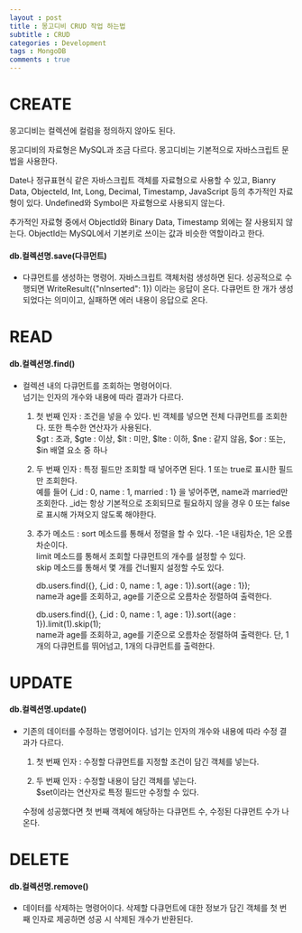 ```yaml
---
layout : post
title : 몽고디비 CRUD 작업 하는법
subtitle : CRUD
categories : Development
tags : MongoDB
comments : true
---
```


# CREATE
몽고디비는 컬렉션에 컬럼을 정의하지 않아도 된다.

몽고디비의 자료형은 MySQL과 조금 다르다. 몽고디비는 기본적으로 자바스크립트 문법을 사용한다.

Date나 정규표현식 같은 자바스크립트 객체를 자료형으로 사용할 수 있고, Bianry Data, ObjecteId, Int, Long, Decimal, Timestamp, JavaScript 등의 추가적인 자료형이 있다. Undefined와 Symbol은 자료형으로 사용되지 않는다.

추가적인 자료형 중에서 ObjectId와 Binary Data, Timestamp 외에는 잘 사용되지 않는다. ObjectId는 MySQL에서 기본키로 쓰이는 값과 비슷한 역할이라고 한다.

#### db.컬렉션명.save(다큐먼트)
- 다큐먼트를 생성하는 명령어. 자바스크립트 객체처럼 생성하면 된다. 성공적으로 수행되면 WriteResult({"nInserted": 1}) 이라는 응답이 온다. 다큐먼트 한 개가 생성되었다는 의미이고, 실패하면 에러 내용이 응답으로 온다.

# READ

#### db.컬렉션명.find()
- 컬렉션 내의 다큐먼트를 조회하는 명령어이다.<br>넘기는 인자의 개수와 내용에 따라 결과가 다르다.

    1. 첫 번째 인자 : 조건을 넣을 수 있다. 빈 객체를 넣으면 전체 다큐먼트를 조회한다. 또한 특수한 연산자가 사용된다.<br>
    $gt : 초과, $gte : 이상, $lt : 미만, $lte : 이하, $ne : 같지 않음, $or : 또는, $in 배열 요소 중 하나

    2. 두 번째 인자 : 특정 필드만 조회할 때 넣어주면 된다. 1 또는 true로 표시한 필드만 조회한다.<br>예를 들어 {_id : 0, name : 1, married : 1} 을 넣어주면, name과 married만 조회한다. _id는 항상 기본적으로 조회되므로 필요하지 않을 경우 0 또는 false로 표시해 가져오지 않도록 해야한다.

    3. 추가 메소드 : sort 메소드를 통해서 정렬을 할 수 있다. -1은 내림차순, 1은 오름차순이다.<br>limit 메소드를 통해서 조회할 다큐먼트의 개수를 설정할 수 있다.<br>skip 메소드를 통해서 몇 개를 건너뛸지 설정할 수도 있다.

        db.users.find({}, {_id : 0, name : 1, age : 1}).sort({age : 1});<br>
        name과 age를 조회하고, age를 기준으로 오름차순 정렬하여 출력한다.

        db.users.find({}, {_id : 0, name : 1, age : 1}).sort({age : 1}).limit(1).skip(1);<br>
        name과 age를 조회하고, age를 기준으로 오름차순 정렬하여 출력한다. 단, 1개의 다큐먼트를 뛰어넘고, 1개의 다큐먼트를 출력한다.

# UPDATE

#### db.컬렉션명.update()
- 기존의 데이터를 수정하는 명령어이다. 넘기는 인자의 개수와 내용에 따라 수정 결과가 다르다.
    1. 첫 번째 인자 : 수정할 다큐먼트를 지정할 조건이 담긴 객체를 넣는다.

    2. 두 번째 인자 : 수정할 내용이 담긴 객체를 넣는다.<br>
    $set이라는 연산자로 특정 필드만 수정할 수 있다.

    수정에 성공했다면 첫 번째 객체에 해당하는 다큐먼트 수, 수정된 다큐먼트 수가 나온다.

# DELETE

#### db.컬렉션명.remove()
- 데이터를 삭제하는 명령어이다. 삭제할 다큐먼트에 대한 정보가 담긴 객체를 첫 번째 인자로 제공하면 성공 시 삭제된 개수가 반환된다.